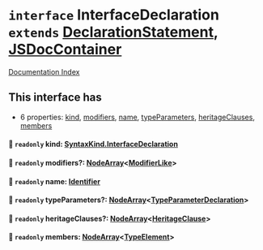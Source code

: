 # `interface` InterfaceDeclaration `extends` [DeclarationStatement](../private.interface.DeclarationStatement/README.md), [JSDocContainer](../private.interface.JSDocContainer/README.md)

[Documentation Index](../README.md)

## This interface has

- 6 properties:
[kind](#-readonly-kind-syntaxkindinterfacedeclaration),
[modifiers](#-readonly-modifiers-nodearraymodifierlike),
[name](#-readonly-name-identifier),
[typeParameters](#-readonly-typeparameters-nodearraytypeparameterdeclaration),
[heritageClauses](#-readonly-heritageclauses-nodearrayheritageclause),
[members](#-readonly-members-nodearraytypeelement)


#### 📄 `readonly` kind: [SyntaxKind.InterfaceDeclaration](../private.enum.SyntaxKind/README.md#interfacedeclaration--264)



#### 📄 `readonly` modifiers?: [NodeArray](../private.interface.NodeArray/README.md)\<[ModifierLike](../private.type.ModifierLike/README.md)>



#### 📄 `readonly` name: [Identifier](../private.interface.Identifier/README.md)



#### 📄 `readonly` typeParameters?: [NodeArray](../private.interface.NodeArray/README.md)\<[TypeParameterDeclaration](../private.interface.TypeParameterDeclaration/README.md)>



#### 📄 `readonly` heritageClauses?: [NodeArray](../private.interface.NodeArray/README.md)\<[HeritageClause](../private.interface.HeritageClause/README.md)>



#### 📄 `readonly` members: [NodeArray](../private.interface.NodeArray/README.md)\<[TypeElement](../private.interface.TypeElement/README.md)>



